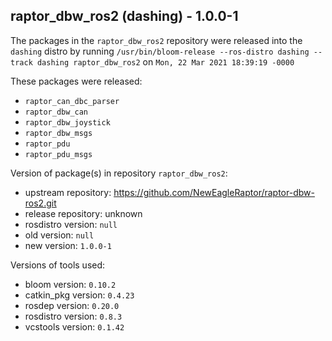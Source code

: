 ## raptor_dbw_ros2 (dashing) - 1.0.0-1

The packages in the `raptor_dbw_ros2` repository were released into the `dashing` distro by running `/usr/bin/bloom-release --ros-distro dashing --track dashing raptor_dbw_ros2` on `Mon, 22 Mar 2021 18:39:19 -0000`

These packages were released:
- `raptor_can_dbc_parser`
- `raptor_dbw_can`
- `raptor_dbw_joystick`
- `raptor_dbw_msgs`
- `raptor_pdu`
- `raptor_pdu_msgs`

Version of package(s) in repository `raptor_dbw_ros2`:

- upstream repository: https://github.com/NewEagleRaptor/raptor-dbw-ros2.git
- release repository: unknown
- rosdistro version: `null`
- old version: `null`
- new version: `1.0.0-1`

Versions of tools used:

- bloom version: `0.10.2`
- catkin_pkg version: `0.4.23`
- rosdep version: `0.20.0`
- rosdistro version: `0.8.3`
- vcstools version: `0.1.42`


